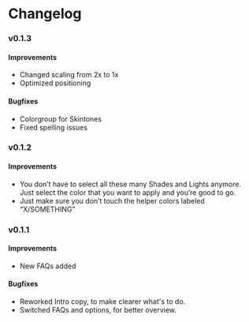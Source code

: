 # Changelog
### v0.1.3
#### Improvements
* Changed scaling from 2x to 1x
* Optimized positioning
#### Bugfixes
* Colorgroup for Skintones
* Fixed spelling issues

### v0.1.2
#### Improvements
* You don’t have to select all these many Shades and Lights anymore. Just select the color that you want to apply and you’re good to go.
* Just make sure you don’t touch the helper colors labeled “X/SOMETHING”

### v0.1.1
#### Improvements
* New FAQs added
#### Bugfixes
* Reworked Intro copy, to make clearer what's to do.
* Switched FAQs and options, for better overview.